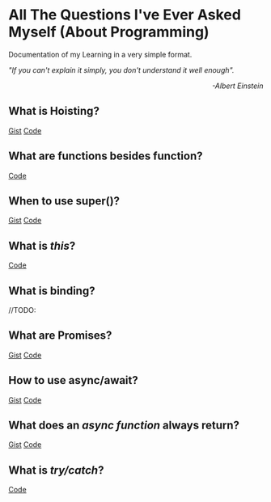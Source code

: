 # All The Questions I've Ever Asked Myself (About Programming)

Documentation of my Learning in a very simple format.

*"If you can't explain it simply, you don't understand it well enough".*
<p align="right"><i>-Albert Einstein</i></p>

## What is Hoisting?
[Gist](https://gist.github.com/florianmaxim/d3080928e36a150f725dd85b7f52943f)
[Code](https://codesandbox.io/s/0o392r91v)

## What are functions besides function?
[Code](https://codesandbox.io/s/wwl27355zk)

## When to use super()?
[Gist](https://gist.github.com/florianmaxim/b8db5def700cf30c33f3d50744c53cf5)
[Code](https://codesandbox.io/s/0vxx9zq99w)

## What is *this*?
[Code](https://codesandbox.io/s/24z83jlz6j)

## What is binding?
//TODO:

## What are Promises?
[Gist](https://gist.github.com/florianmaxim/dc9da3b690fe25cf6047603b473c5b4e)
[Code](https://codesandbox.io/s/7oww7k7xq6)

## How to use async/await?
[Gist](https://gist.github.com/florianmaxim/c7a46ece8712e29b012b28c1cf8036a7)
[Code](https://codesandbox.io/s/406p2voxvw)

## What does an *async function* always return?
[Gist](https://gist.github.com/florianmaxim/ccbfb95210dea7df3efe7789c4ee3b73)
[Code](https://codesandbox.io/s/r7o24q26xn)

## What is *try/catch*?
[Code](https://codesandbox.io/s/ql5zlvq949)
